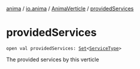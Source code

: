 [anima](../../index.md) / [io.anima](../index.md) / [AnimaVerticle](index.md) / [providedServices](./provided-services.md)

# providedServices

`open val providedServices: `[`Set`](https://kotlinlang.org/api/latest/jvm/stdlib/kotlin.collections/-set/index.html)`<`[`ServiceType`](../-service-type/index.md)`>`

The provided services by this verticle

